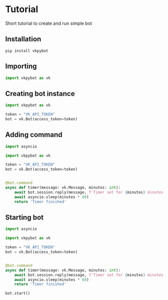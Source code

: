 # Tutorial

Short tutorial to create and run simple bot

## Installation

```shell
pip install vkpybot
```

## Importing

```python hl_lines="1" linenums="1"
import vkpybot as vk
```

## Creating bot instance

```python hl_lines="3 4" linenums="1"
import vkpybot as vk

token = "VK_API_TOKEN"
bot = vk.Bot(access_token=token)
```

## Adding command

```python hl_lines="1 9-13" linenums="1"
import asyncio

import vkpybot as vk

token = "VK_API_TOKEN"
bot = vk.Bot(access_token=token)


@bot.command
async def timer(message: vk.Message, minutes: int):
    await bot.session.reply(message, f'Timer set for {minutes} minutes')
    await asyncio.sleep(minutes * 60)
    return 'Timer finished'
```

## Starting bot

```python hl_lines="15" linenums="1"
import asyncio

import vkpybot as vk

token = "VK_API_TOKEN"
bot = vk.Bot(access_token=token)


@bot.command
async def timer(message: vk.Message, minutes: int):
    await bot.session.reply(message, f'Timer set for {minutes} minutes')
    await asyncio.sleep(minutes * 60)
    return 'Timer finished'

bot.start()
```


